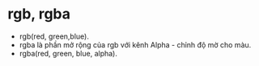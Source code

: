 # rgb, rgba

- rgb(red, green,blue).
- rgba là phần mở rộng của rgb với kênh Alpha - chỉnh độ mờ cho màu.
- rgba(red, green, blue, alpha).